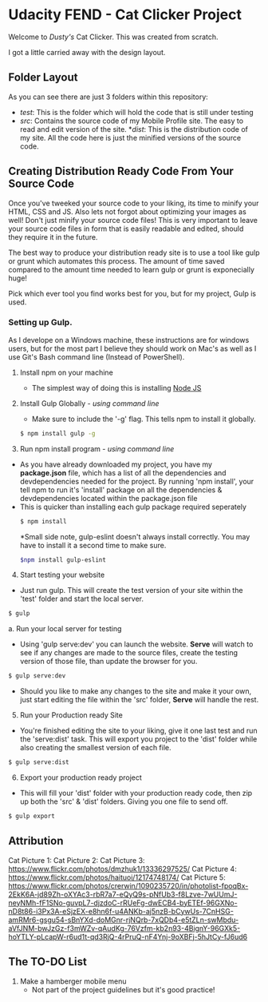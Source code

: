 # Udacity FEND - Cat Clicker Project

Welcome to _Dusty's_ Cat Clicker. This was created from scratch.

I got a little carried away with the design layout.

## Folder Layout

As you can see there are just 3 folders within this repository:
  * _test_: This is the folder which will hold the code that is still under testing
  * _src_: Contains the source code of my Mobile Profile site. The easy to read and edit version of the site.
  *_dist_: This is the distribution code of my site. All the code here is just the minified versions of the source code.


## Creating Distribution Ready Code From Your Source Code

Once you've tweeked your source code to your liking, its  time to minify your HTML, CSS and JS. Also lets not forgot about optimizing your images as well! Don't just minify your source code files! This is very important to leave your source code files in form that is easily readable and edited, should they require it in the future.

The best way to produce your distribution ready site is to use a tool like gulp or grunt which automates this process. The amount of time saved compared to the amount time needed to learn gulp or grunt is exponecially huge!

Pick which ever tool you find works best for you, but for my project, Gulp is used.

### Setting up Gulp.

As I develope on a Windows machine, these instructions are for windows users, but for the most part I believe they should work on Mac's as well as I use Git's Bash command line (Instead of PowerShell).

1. Install npm on your machine
    * The simplest way of doing this is installing [Node JS]

2. Install Gulp Globally - _using command line_
    * Make sure to include the '-g' flag. This tells npm to install it globally.
    ```sh
    $ npm install gulp -g
    ```

3. Run npm install program - _using command line_
  * As you have already downloaded my project, you have my **package.json** file, which has a list of all the dependencies and devdependencies needed for the project. By running 'npm install', your tell npm to run it's 'install' package on all the dependencies & devdependencies located within the package.json file
  * This is quicker than installing each gulp package required seperately
    ```sh
    $ npm install
    ```
      *Small side note, gulp-eslint doesn't always install correctly. You may have to install it a second time to make sure.
      ```sh
      $npm install gulp-eslint
      ```

4. Start testing your website
  * Just run gulp. This will create the test version of your site within the 'test' folder and start the local server.
  ```sh
  $ gulp
  ```

  a. Run your local server for testing
  * Using 'gulp serve:dev' you can launch the website. **Serve** will watch to see if any changes are made to the source files, create the testing version of those file, than update the browser for you.
  ```sh
  $ gulp serve:dev
  ```
  * Should you like to make any changes to the site and make it your own, just start editing the file within the 'src' folder, **Serve** will handle the rest.

5. Run your Production ready Site
  * You're finished editing the site to your liking, give it one last test and run the 'serve:dist' task. This will export you project to the 'dist' folder while also creating the smallest version of each file.
  ```sh
  $ gulp serve:dist
  ```

6. Export your production ready project
  * This will fill your 'dist' folder with your production ready code, then zip up both the 'src' & 'dist' folders. Giving you one file to send off.
  ```sh
  $ gulp export
  ```

## Attribution

  Cat Picture 1:
  Cat Picture 2:
  Cat Picture 3: https://www.flickr.com/photos/dmzhuk1/13336297525/
  Cat Picture 4: https://www.flickr.com/photos/haituoi/12174748174/
  Cat Picture 5: https://www.flickr.com/photos/crerwin/1090235720/in/photolist-fpoqBx-2EkK6A-jd89Zh-oXYAc3-rbR7a7-eQyQ9s-pNfUb3-f8Lzve-7wUUmJ-neyNMh-fF1SNo-guvpL7-djzdoC-rRUeFg-dwECB4-byETEf-96GXNo-nD8t86-i3Px3A-eSjzEX-e8hn6f-u4ANKb-aj5nzB-bCywUs-7CnHSG-amRMr6-gsgu54-sBnYXd-doMGnr-rjNQrb-7xQDb4-e5tZLn-swMbdu-aVfJNM-bwJzGz-f3mWZv-qAudKg-76Vzfm-kb2n93-4BignY-96GXk5-hoYTLY-pLcapW-r6ud1t-qd3RjQ-4rPruQ-nF4Ynj-9oXBFj-5hJtCy-fJ6ud6


## The TO-DO List

1. Make a hamberger mobile menu
    * Not part of the project guidelines but it's good practice!

[GO-CSS]: <https://developers.google.com/speed/docs/insights/OptimizeCSSDelivery> "Google's Optimized CSS Delivery"
[GitHub Pages]: <https://pages.github.com/> "GitHub hosting solution GitHub Pages"
[Node JS]: <https://nodejs.org/en/> "Node.JS's main page"
